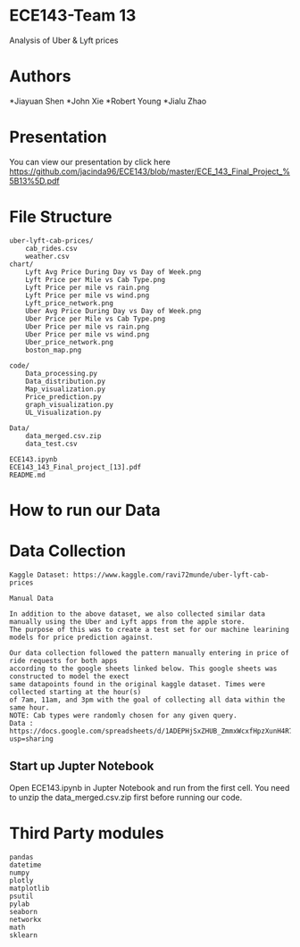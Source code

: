 # ECE143-Team 13
Analysis of Uber &amp; Lyft prices

# Authors
*Jiayuan Shen
*John Xie
*Robert Young
*Jialu Zhao

# Presentation
You can view our presentation by click here https://github.com/jacinda96/ECE143/blob/master/ECE_143_Final_Project_%5B13%5D.pdf

# File Structure
```
uber-lyft-cab-prices/
    cab_rides.csv
    weather.csv
chart/
    Lyft Avg Price During Day vs Day of Week.png
    Lyft Price per Mile vs Cab Type.png
    Lyft Price per mile vs rain.png
    Lyft Price per mile vs wind.png
    Lyft_price_network.png
    Uber Avg Price During Day vs Day of Week.png
    Uber Price per Mile vs Cab Type.png
    Uber Price per mile vs rain.png
    Uber Price per mile vs wind.png
    Uber_price_network.png
    boston_map.png

code/
    Data_processing.py
    Data_distribution.py
    Map_visualization.py
    Price_prediction.py
    graph_visualization.py
    UL_Visualization.py
    
Data/
    data_merged.csv.zip
    data_test.csv

ECE143.ipynb
ECE143_143_Final_project_[13].pdf
README.md
```

# How to run our Data

# Data Collection
```
Kaggle Dataset: https://www.kaggle.com/ravi72munde/uber-lyft-cab-prices

Manual Data

In addition to the above dataset, we also collected similar data manually using the Uber and Lyft apps from the apple store.
The purpose of this was to create a test set for our machine learining models for price prediction against.

Our data collection followed the pattern manually entering in price of ride requests for both apps 
according to the google sheets linked below. This google sheets was constructed to model the exect
same datapoints found in the original kaggle dataset. Times were collected starting at the hour(s)
of 7am, 11am, and 3pm with the goal of collecting all data within the same hour.
NOTE: Cab types were randomly chosen for any given query.
Data : https://docs.google.com/spreadsheets/d/1ADEPHjSxZHUB_ZmmxWcxfHpzXunH4R7EzefOCRVzXtg/edit?usp=sharing
```

## Start up Jupter Notebook
Open ECE143.ipynb in Jupter Notebook and run from the first cell. 
You need to unzip the data_merged.csv.zip first before running our code.

# Third Party modules
```
pandas
datetime
numpy
plotly
matplotlib
psutil
pylab
seaborn
networkx
math
sklearn
```

